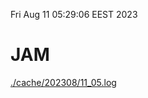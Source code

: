 Fri Aug 11 05:29:06 EEST 2023
# JAM
<a href='./cache/202308/11_05.log'>./cache/202308/11_05.log</a>
